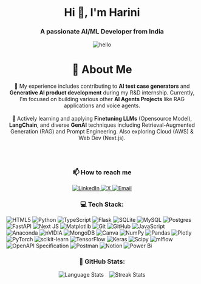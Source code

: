 <h1 align="center">Hi 👋, I'm Harini</h1>
<h3 align="center">A passionate AI/ML Developer from India</h3>


<p align="center">
  <img src="https://github.com/HR-04/HR-04/blob/main/ai.gif" alt="hello">
</p>


</p>

<h1 align="center">💫 About Me</h1>


<p align="center">
🔭 My experience includes contributing to <b>AI test case generators</b> and <b>Generative AI product development</b> during my R&D internship. Currently, I'm focused on building various other <b>AI Agents Projects</b> like RAG applications  and voice agents.<br/><br/>
🌱 Actively learning and applying <b>Finetuning LLMs</b> (Opensource Model), <b>LangChain</b>, and diverse <b>GenAI</b> techniques including Retrieval-Augmented Generation (RAG)  and Prompt Engineering. Also exploring Cloud (AWS)  & Web Dev (Next.js).<br/><br/>
</p>   

<h3 align="center">📫 How to reach me</h3>

<p align="center">
  <a href="https://linkedin.com/in/harini-rengarajan-66a802240">
    <img src="https://img.shields.io/badge/LinkedIn-%230077B5.svg?logo=linkedin&logoColor=white" alt="LinkedIn">
  </a>
  <a href="https://x.com/Harini_4623">
    <img src="https://img.shields.io/badge/X-black.svg?logo=X&logoColor=white" alt="X">
  </a>
  <a href="mailto:harinirengarajan203@gmail.com">
    <img src="https://img.shields.io/badge/Email-D14836?logo=gmail&logoColor=white" alt="Email">
  </a>
</p>

<h3 align="center">💻 Tech Stack:</h3>
<p align="center">
  <!-- Your tech stack badges remain unchanged -->
  
  ![HTML5](https://img.shields.io/badge/html5-%23E34F26.svg?style=plastic&logo=html5&logoColor=white)
  ![Python](https://img.shields.io/badge/python-3670A0?style=plastic&logo=python&logoColor=ffdd54)
  ![TypeScript](https://img.shields.io/badge/typescript-%23007ACC.svg?style=plastic&logo=typescript&logoColor=white)
  ![Flask](https://img.shields.io/badge/flask-%23000.svg?style=plastic&logo=flask&logoColor=white)
  ![SQLite](https://img.shields.io/badge/sqlite-%2307405e.svg?style=plastic&logo=sqlite&logoColor=white)
  ![MySQL](https://img.shields.io/badge/mysql-4479A1.svg?style=plastic&logo=mysql&logoColor=white)
  ![Postgres](https://img.shields.io/badge/postgres-%23316192.svg?style=plastic&logo=postgresql&logoColor=white)
  ![FastAPI](https://img.shields.io/badge/FastAPI-005571?style=plastic&logo=fastapi)
  ![Next JS](https://img.shields.io/badge/Next-black?style=plastic&logo=next.js&logoColor=white)
  ![Matplotlib](https://img.shields.io/badge/Matplotlib-%23ffffff.svg?style=plastic&logo=Matplotlib&logoColor=black)
  ![Git](https://img.shields.io/badge/git-%23F05033.svg?style=plastic&logo=git&logoColor=white)
  ![GitHub](https://img.shields.io/badge/github-%23121011.svg?style=plastic&logo=github&logoColor=white)
  ![JavaScript](https://img.shields.io/badge/javascript-%23323330.svg?style=plastic&logo=javascript&logoColor=%23F7DF1E)
  ![Anaconda](https://img.shields.io/badge/Anaconda-%2344A833.svg?style=plastic&logo=anaconda&logoColor=white)
  ![nVIDIA](https://img.shields.io/badge/cuda-000000.svg?style=plastic&logo=nVIDIA&logoColor=green)
  ![MongoDB](https://img.shields.io/badge/MongoDB-%234ea94b.svg?style=plastic&logo=mongodb&logoColor=white)
  ![Canva](https://img.shields.io/badge/Canva-%2300C4CC.svg?style=plastic&logo=Canva&logoColor=white)
  ![NumPy](https://img.shields.io/badge/numpy-%23013243.svg?style=plastic&logo=numpy&logoColor=white)
  ![Pandas](https://img.shields.io/badge/pandas-%23150458.svg?style=plastic&logo=pandas&logoColor=white)
  ![Plotly](https://img.shields.io/badge/Plotly-%233F4F75.svg?style=plastic&logo=plotly&logoColor=white)
  ![PyTorch](https://img.shields.io/badge/PyTorch-%23EE4C2C.svg?style=plastic&logo=PyTorch&logoColor=white)
  ![scikit-learn](https://img.shields.io/badge/scikit--learn-%23F7931E.svg?style=plastic&logo=scikit-learn&logoColor=white)
  ![TensorFlow](https://img.shields.io/badge/TensorFlow-%23FF6F00.svg?style=plastic&logo=TensorFlow&logoColor=white)
  ![Keras](https://img.shields.io/badge/Keras-%23D00000.svg?style=plastic&logo=Keras&logoColor=white)
  ![Scipy](https://img.shields.io/badge/SciPy-%230C55A5.svg?style=plastic&logo=scipy&logoColor=white)
  ![mlflow](https://img.shields.io/badge/mlflow-%23d9ead3.svg?style=plastic&logo=numpy&logoColor=blue)
  ![OpenAPI Specification](https://img.shields.io/badge/openapiinitiative-%23000000.svg?style=plastic&logo=openapiinitiative&logoColor=white)
  ![Postman](https://img.shields.io/badge/Postman-FF6C37?style=plastic&logo=postman&logoColor=white)
  ![Notion](https://img.shields.io/badge/Notion-%23000000.svg?style=plastic&logo=notion&logoColor=white)
  ![Power Bi](https://img.shields.io/badge/power_bi-F2C811?style=plastic&logo=powerbi&logoColor=black)
</p>

<h3 align="center">🚀 GitHub Stats:</h3>
<p align="center">
  <img src="https://github-readme-stats.vercel.app/api/top-langs/?username=HR-04&theme=material-palenight&hide_border=false&include_all_commits=false&count_private=false&layout=compact" alt="Language Stats" style="margin-right: 5px; display: inline-block;">
  <img src="https://nirzak-streak-stats.vercel.app/?user=HR-04&theme=material-palenight&hide_border=false" alt="Streak Stats" style="margin-left: 5px; display: inline-block;">
</p>
